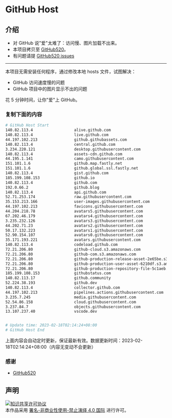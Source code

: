 # GitHub Host
## 介绍
- 对 GitHub 说"爱"太难了：访问慢、图片加载不出来。
- 本项目拷贝至 [GitHub520](https://github.com/521xueweihan/GitHub520)。
- 有问题请提 [GitHub520 issues](https://github.com/521xueweihan/GitHub520/issues/new)

---

本项目无需安装任何程序，通过修改本地 hosts 文件，试图解决：
- GitHub 访问速度慢的问题
- GitHub 项目中的图片显示不出的问题

花 5 分钟时间，让你"爱"上 GitHub。

### 复制下面的内容
```bash
# GitHub Host Start
140.82.113.4                  alive.github.com
140.82.113.4                  live.github.com
44.197.102.213                github.githubassets.com
140.82.113.4                  central.github.com
3.234.220.121                 desktop.githubusercontent.com
140.82.113.4                  assets-cdn.github.com
44.195.1.141                  camo.githubusercontent.com
151.101.1.6                   github.map.fastly.net
151.101.1.6                   github.global.ssl.fastly.net
140.82.113.4                  gist.github.com
185.199.108.153               github.io
140.82.113.4                  github.com
192.0.66.2                    github.blog
140.82.113.4                  api.github.com
52.71.253.174                 raw.githubusercontent.com
35.153.213.166                user-images.githubusercontent.com
44.197.102.213                favicons.githubusercontent.com
44.204.218.78                 avatars5.githubusercontent.com
67.202.46.179                 avatars4.githubusercontent.com
3.235.232.126                 avatars3.githubusercontent.com
44.202.71.23                  avatars2.githubusercontent.com
50.17.132.223                 avatars1.githubusercontent.com
52.90.154.107                 avatars0.githubusercontent.com
35.171.193.221                avatars.githubusercontent.com
140.82.113.4                  codeload.github.com
72.21.206.80                  github-cloud.s3.amazonaws.com
72.21.206.80                  github-com.s3.amazonaws.com
72.21.206.80                  github-production-release-asset-2e65be.s3.amazonaws.com
72.21.206.80                  github-production-user-asset-6210df.s3.amazonaws.com
72.21.206.80                  github-production-repository-file-5c1aeb.s3.amazonaws.com
185.199.108.153               githubstatus.com
140.82.113.17                 github.community
52.224.38.193                 github.dev
140.82.113.4                  collector.github.com
44.197.102.213                pipelines.actions.githubusercontent.com
3.235.7.245                   media.githubusercontent.com
52.54.86.158                  cloud.githubusercontent.com
3.237.84.7                    objects.githubusercontent.com
13.107.237.40                 vscode.dev


# Update time: 2023-02-18T02:14:24+08:00
# GitHub Host End

```
上面内容会自动定时更新，保证最新有效。数据更新时间：2023-02-18T02:14:24+08:00（内容无变动不会更新）

### 感谢

- [GitHub520](https://github.com/521xueweihan/GitHub520)

## 声明
<a rel="license" href="https://creativecommons.org/licenses/by-nc-nd/4.0/deed.zh"><img alt="知识共享许可协议" style="border-width: 0" src="https://licensebuttons.net/l/by-nc-nd/4.0/88x31.png"></a><br>本作品采用 <a rel="license" href="https://creativecommons.org/licenses/by-nc-nd/4.0/deed.zh">署名-非商业性使用-禁止演绎 4.0 国际</a> 进行许可。